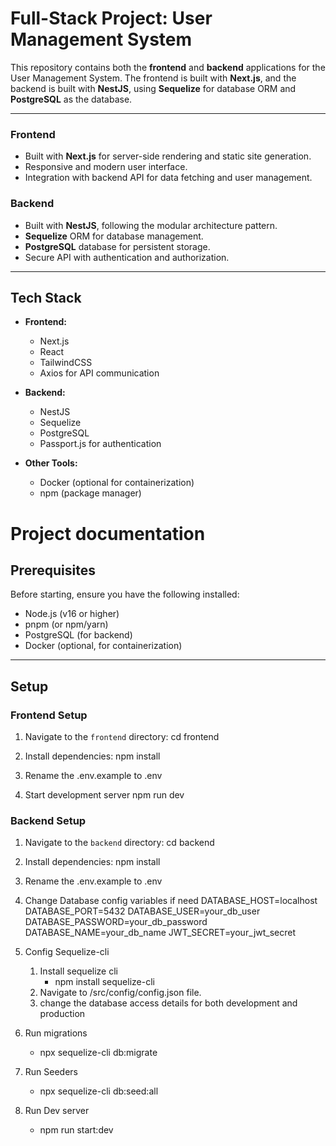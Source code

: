 # Full-Stack Project: User Management System

This repository contains both the **frontend** and **backend** applications for the User Management System. The frontend is built with **Next.js**, and the backend is built with **NestJS**, using **Sequelize** for database ORM and **PostgreSQL** as the database.

---

### Frontend
- Built with **Next.js** for server-side rendering and static site generation.
- Responsive and modern user interface.
- Integration with backend API for data fetching and user management.

### Backend
- Built with **NestJS**, following the modular architecture pattern.
- **Sequelize** ORM for database management.
- **PostgreSQL** database for persistent storage.
- Secure API with authentication and authorization.

---

## Tech Stack

- **Frontend:**
  - Next.js
  - React
  - TailwindCSS
  - Axios for API communication

- **Backend:**
  - NestJS
  - Sequelize
  - PostgreSQL
  - Passport.js for authentication

- **Other Tools:**
  - Docker (optional for containerization)
  - npm (package manager)



# Project documentation

## Prerequisites

Before starting, ensure you have the following installed:

- Node.js (v16 or higher)
- pnpm (or npm/yarn)
- PostgreSQL (for backend)
- Docker (optional, for containerization)

---

## Setup

### Frontend Setup

1. Navigate to the `frontend` directory:
   cd frontend

2. Install dependencies:
    npm install

3. Rename the .env.example to .env

4. Start development server
    npm run dev

### Backend Setup

1. Navigate to the `backend` directory:
   cd backend

2. Install dependencies:
    npm install

3. Rename the .env.example to .env

4. Change Database config variables if need
    DATABASE_HOST=localhost
    DATABASE_PORT=5432
    DATABASE_USER=your_db_user
    DATABASE_PASSWORD=your_db_password
    DATABASE_NAME=your_db_name
    JWT_SECRET=your_jwt_secret

5. Config Sequelize-cli
    1. Install sequelize cli
        - npm install sequelize-cli
    2. Navigate to /src/config/config.json file.
    3. change the database access details for both development and production

6. Run migrations 
    - npx sequelize-cli db:migrate

7. Run Seeders
    - npx sequelize-cli db:seed:all

8. Run Dev server
    - npm run start:dev


    




